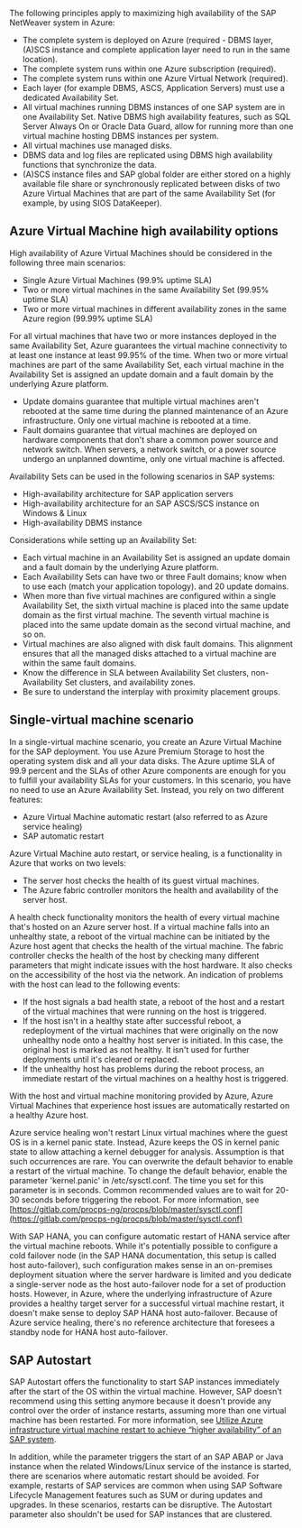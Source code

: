 The following principles apply to maximizing high availability of the SAP NetWeaver system in Azure:

- The complete system is deployed on Azure (required - DBMS layer, (A)SCS instance and complete application layer need to run in the same location).
- The complete system runs within one Azure subscription (required).
- The complete system runs within one Azure Virtual Network (required).
- Each layer (for example DBMS, ASCS, Application Servers) must use a dedicated Availability Set.
- All virtual machines running DBMS instances of one SAP system are in one Availability Set. Native DBMS high availability features, such as SQL Server Always On or Oracle Data Guard, allow for running more than one virtual machine hosting DBMS instances per system.
- All virtual machines use managed disks.
- DBMS data and log files are replicated using DBMS high availability functions that synchronize the data.
- (A)SCS instance files and SAP global folder are either stored on a highly available file share or synchronously replicated between disks of two Azure Virtual Machines that are part of the same Availability Set (for example, by using SIOS DataKeeper).

## Azure Virtual Machine high availability options

High availability of Azure Virtual Machines should be considered in the following three main scenarios:

- Single Azure Virtual Machines (99.9% uptime SLA)
- Two or more virtual machines in the same Availability Set (99.95% uptime SLA)
- Two or more virtual machines in different availability zones in the same Azure region (99.99% uptime SLA)

For all virtual machines that have two or more instances deployed in the same Availability Set, Azure guarantees the virtual machine connectivity to at least one instance at least 99.95% of the time. When two or more virtual machines are part of the same Availability Set, each virtual machine in the Availability Set is assigned an update domain and a fault domain by the underlying Azure platform.

- Update domains guarantee that multiple virtual machines aren't rebooted at the same time during the planned maintenance of an Azure infrastructure. Only one virtual machine is rebooted at a time.
- Fault domains guarantee that virtual machines are deployed on hardware components that don't share a common power source and network switch. When servers, a network switch, or a power source undergo an unplanned downtime, only one virtual machine is affected.

Availability Sets can be used in the following scenarios in SAP systems:

- High-availability architecture for SAP application servers
- High-availability architecture for an SAP ASCS/SCS instance on Windows &amp; Linux
- High-availability DBMS instance

Considerations while setting up an Availability Set:

- Each virtual machine in an Availability Set is assigned an update domain and a fault domain by the underlying Azure platform.
- Each Availability Sets can have two or three Fault domains; know when to use each (match your application topology). and 20 update domains.
- When more than five virtual machines are configured within a single Availability Set, the sixth virtual machine is placed into the same update domain as the first virtual machine. The seventh virtual machine is placed into the same update domain as the second virtual machine, and so on.
- Virtual machines are also aligned with disk fault domains. This alignment ensures that all the managed disks attached to a virtual machine are within the same fault domains.
- Know the difference in SLA between Availability Set clusters, non-Availability Set clusters, and availability zones.
- Be sure to understand the interplay with proximity placement groups.

## Single-virtual machine scenario

In a single-virtual machine scenario, you create an Azure Virtual Machine for the SAP deployment. You use Azure Premium Storage to host the operating system disk and all your data disks. The Azure uptime SLA of 99.9 percent and the SLAs of other Azure components are enough for you to fulfill your availability SLAs for your customers. In this scenario, you have no need to use an Azure Availability Set. Instead, you rely on two different features:

- Azure Virtual Machine automatic restart (also referred to as Azure service healing)
- SAP automatic restart

Azure Virtual Machine auto restart, or service healing, is a functionality in Azure that works on two levels:

- The server host checks the health of its guest virtual machines.
- The Azure fabric controller monitors the health and availability of the server host.

A health check functionality monitors the health of every virtual machine that's hosted on an Azure server host. If a virtual machine falls into an unhealthy state, a reboot of the virtual machine can be initiated by the Azure host agent that checks the health of the virtual machine. The fabric controller checks the health of the host by checking many different parameters that might indicate issues with the host hardware. It also checks on the accessibility of the host via the network. An indication of problems with the host can lead to the following events:

- If the host signals a bad health state, a reboot of the host and a restart of the virtual machines that were running on the host is triggered.
- If the host isn't in a healthy state after successful reboot, a redeployment of the virtual machines that were originally on the now unhealthy node onto a healthy host server is initiated. In this case, the original host is marked as not healthy. It isn't used for further deployments until it's cleared or replaced.
- If the unhealthy host has problems during the reboot process, an immediate restart of the virtual machines on a healthy host is triggered.

With the host and virtual machine monitoring provided by Azure, Azure Virtual Machines that experience host issues are automatically restarted on a healthy Azure host.

Azure service healing won't restart Linux virtual machines where the guest OS is in a kernel panic state. Instead, Azure keeps the OS in kernel panic state to allow attaching a kernel debugger for analysis. Assumption is that such occurrences are rare. You can overwrite the default behavior to enable a restart of the virtual machine. To change the default behavior, enable the parameter 'kernel.panic' in /etc/sysctl.conf. The time you set for this parameter is in seconds. Common recommended values are to wait for 20-30 seconds before triggering the reboot. For more information, see [https://gitlab.com/procps-ng/procps/blob/master/sysctl.conf](https://gitlab.com/procps-ng/procps/blob/master/sysctl.conf)

With SAP HANA, you can configure automatic restart of HANA service after the virtual machine reboots. While it's potentially possible to configure a cold failover node (in the SAP HANA documentation, this setup is called host auto-failover), such configuration makes sense in an on-premises deployment situation where the server hardware is limited and you dedicate a single-server node as the host auto-failover node for a set of production hosts. However, in Azure, where the underlying infrastructure of Azure provides a healthy target server for a successful virtual machine restart, it doesn't make sense to deploy SAP HANA host auto-failover. Because of Azure service healing, there's no reference architecture that foresees a standby node for HANA host auto-failover.

## SAP Autostart

SAP Autostart offers the functionality to start SAP instances immediately after the start of the OS within the virtual machine. However, SAP doesn't recommend using this setting anymore because it doesn't provide any control over the order of instance restarts, assuming more than one virtual machine has been restarted. For more information, see [Utilize Azure infrastructure virtual machine restart to achieve “higher availability” of an SAP system](/azure/virtual-machines/workloads/sap/sap-higher-availability-architecture-scenarios).

In addition, while the parameter triggers the start of an SAP ABAP or Java instance when the related Windows/Linux service of the instance is started, there are scenarios where automatic restart should be avoided. For example, restarts of SAP services are common when using SAP Software Lifecycle Management features such as SUM or during updates and upgrades. In these scenarios, restarts can be disruptive. The Autostart parameter also shouldn't be used for SAP instances that are clustered.

